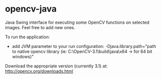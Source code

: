 # opencv-java
Java Swing interface for executing some OpenCV functions on selected images. Feel free to add new ones.

To run the application:

- add JVM parameter to your run configuration: -Djava.library.path="path to native opencv library (ie: C:\OpenCV-3.1\build\java\x64 -> for 64 bit windows)"

Download the appropriate version (currently 3.1) at: http://opencv.org/downloads.html